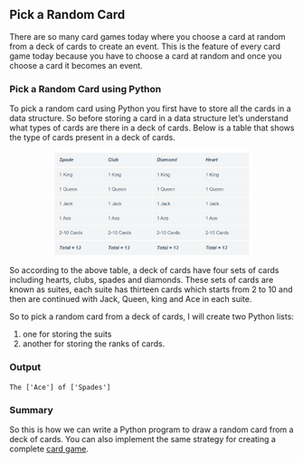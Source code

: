 ## Pick a Random Card

There are so many card games today where you choose a card at random from a deck of cards to create an event. This is the feature of every card game today because you have to choose a card at random and once you choose a card it becomes an event.

### Pick a Random Card using Python

To pick a random card using Python you first have to store all the cards in a data structure. So before storing a card in a data structure let’s understand what types of cards are there in a deck of cards. Below is a table that shows the type of cards present in a deck of cards.

<p align="center">
 <img width="70%" src="./deck.png" align="center" alt="Deck of cards" />
</p>

So according to the above table, a deck of cards have four sets of cards including hearts, clubs, spades and diamonds. These sets of cards are known as suites, each suite has thirteen cards which starts from 2 to 10 and then are continued with Jack, Queen, king and Ace in each suite.

So to pick a random card from a deck of cards, I will create two Python lists:
 1. one for storing the suits
 2. another for storing the ranks of cards.

### Output

```
The ['Ace'] of ['Spades']
```

### Summary

So this is how we can write a Python program to draw a random card from a deck of cards. You can also implement the same strategy for creating a complete [card game](https://thecleverprogrammer.com/2020/10/04/card-game-with-python/).